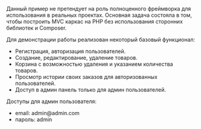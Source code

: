 Данный пример не претендует на роль полноценного фреймворка для использования в реальных проектах.
Основная задача состояла в том, чтобы построить MVC каркас на PHP без использования сторонних библиотек и Composer.

Для демонстрации работы реализован некоторый базовый функционал:
<ul>
    <li>Регистрация, авторизация пользователей.</li>
    <li>Создание, редактирование, удаление товаров.</li>
    <li>Корзина с возможностью удаления и указанием количества товаров.</li>
    <li>Просмотр истории своих заказов для авторизованных пользователей.</li>
    <li>Доступ в админ панель только для админ пользователей.</li>
</ul>
    
Доступы для админ пользователя: 
<ul>
    <li>email: admin@admin.com</li>
    <li>пароль: admin</li>
</ul>